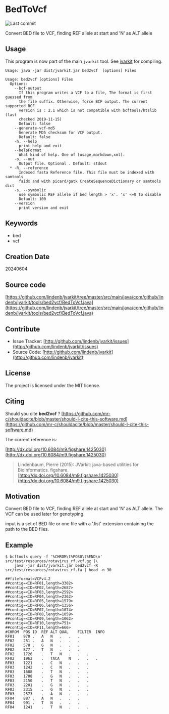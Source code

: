 # BedToVcf

![Last commit](https://img.shields.io/github/last-commit/lindenb/jvarkit.png)

Convert BED file to VCF, finding REF allele at start and 'N' as ALT allele


## Usage


This program is now part of the main `jvarkit` tool. See [jvarkit](JvarkitCentral.md) for compiling.


```
Usage: java -jar dist/jvarkit.jar bed2vcf  [options] Files

Usage: bed2vcf [options] Files
  Options:
    --bcf-output
      If this program writes a VCF to a file, The format is first guessed from 
      the file suffix. Otherwise, force BCF output. The current supported BCF 
      version is : 2.1 which is not compatible with bcftools/htslib (last 
      checked 2019-11-15)
      Default: false
    --generate-vcf-md5
      Generate MD5 checksum for VCF output.
      Default: false
    -h, --help
      print help and exit
    --helpFormat
      What kind of help. One of [usage,markdown,xml].
    -o, --out
      Output file. Optional . Default: stdout
  * -R, --reference
      Indexed fasta Reference file. This file must be indexed with samtools 
      faidx and with picard/gatk CreateSequenceDictionary or samtools dict
    -s, --symbolic
      use symbolic REF allele if bed length > 'x'. 'x' <=0 to disable
      Default: 100
    --version
      print version and exit

```


## Keywords

 * bed
 * vcf



## Creation Date

20240604

## Source code 

[https://github.com/lindenb/jvarkit/tree/master/src/main/java/com/github/lindenb/jvarkit/tools/bed2vcf/BedToVcf.java](https://github.com/lindenb/jvarkit/tree/master/src/main/java/com/github/lindenb/jvarkit/tools/bed2vcf/BedToVcf.java)


## Contribute

- Issue Tracker: [http://github.com/lindenb/jvarkit/issues](http://github.com/lindenb/jvarkit/issues)
- Source Code: [http://github.com/lindenb/jvarkit](http://github.com/lindenb/jvarkit)

## License

The project is licensed under the MIT license.

## Citing

Should you cite **bed2vcf** ? [https://github.com/mr-c/shouldacite/blob/master/should-I-cite-this-software.md](https://github.com/mr-c/shouldacite/blob/master/should-I-cite-this-software.md)

The current reference is:

[http://dx.doi.org/10.6084/m9.figshare.1425030](http://dx.doi.org/10.6084/m9.figshare.1425030)

> Lindenbaum, Pierre (2015): JVarkit: java-based utilities for Bioinformatics. figshare.
> [http://dx.doi.org/10.6084/m9.figshare.1425030](http://dx.doi.org/10.6084/m9.figshare.1425030)


## Motivation

Convert BED file to VCF, finding REF allele at start and 'N' as ALT allele.
The VCF can be used later for genotyping.

input is a set of BED file or one file with a '.list' extension containing the path to the BED files.

## Example



```
$ bcftools query -f '%CHROM\t%POS0\t%END\n' src/test/resources/rotavirus_rf.vcf.gz |\
	java -jar dist/jvarkit.jar bed2vcf -R src/test/resources/rotavirus_rf.fa | head -n 30

##fileformat=VCFv4.2
##contig=<ID=RF01,length=3302>
##contig=<ID=RF02,length=2687>
##contig=<ID=RF03,length=2592>
##contig=<ID=RF04,length=2362>
##contig=<ID=RF05,length=1579>
##contig=<ID=RF06,length=1356>
##contig=<ID=RF07,length=1074>
##contig=<ID=RF08,length=1059>
##contig=<ID=RF09,length=1062>
##contig=<ID=RF10,length=751>
##contig=<ID=RF11,length=666>
#CHROM	POS	ID	REF	ALT	QUAL	FILTER	INFO
RF01	970	.	A	N	.	.	.
RF02	251	.	A	N	.	.	.
RF02	578	.	G	N	.	.	.
RF02	877	.	T	N	.	.	.
RF02	1726	.	T	N	.	.	.
RF02	1962	.	TACA	N	.	.	.
RF03	1221	.	C	N	.	.	.
RF03	1242	.	C	N	.	.	.
RF03	1688	.	T	N	.	.	.
RF03	1708	.	G	N	.	.	.
RF03	2150	.	T	N	.	.	.
RF03	2201	.	G	N	.	.	.
RF03	2315	.	G	N	.	.	.
RF03	2573	.	A	N	.	.	.
RF04	887	.	A	N	.	.	.
RF04	991	.	T	N	.	.	.
RF04	1241	.	T	N	.	.	.
```


